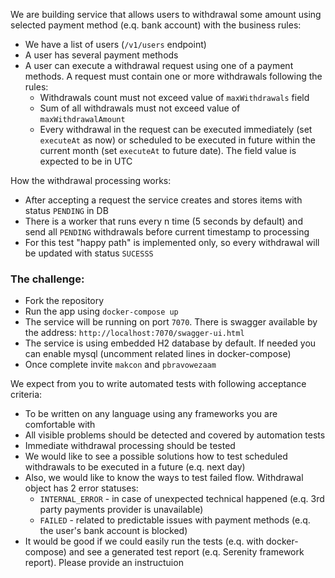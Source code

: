 We are building service that allows users to withdrawal some amount using selected payment method (e.q. bank account) with the business rules:

- We have a list of users (`/v1/users` endpoint)
- A user has several payment methods
- A user can execute a withdrawal request using one of a payment methods. A request must contain one or more withdrawals following the rules:
    - Withdrawals count must not exceed value of `maxWithdrawals` field
    - Sum of all withdrawals must not exceed value of `maxWithdrawalAmount`
    - Every withdrawal in the request  can be executed immediately (set `executeAt` as now) or scheduled to be executed in future within the current month (set `executeAt` to future date). The field value is expected to be in UTC

How the withdrawal processing works:

- After accepting a request the service creates and stores items with status `PENDING` in DB
- There is a worker that runs every n time (5 seconds by default) and send all `PENDING` withdrawals before current timestamp to processing
- For this test "happy path" is implemented only, so every withdrawal will be updated with status `SUCESSS`

### The challenge:

- Fork the repository
- Run the app using `docker-compose up`
- The service will be running on port `7070`. There is swagger available by the address: `http://localhost:7070/swagger-ui.html`
- The service is using embedded H2 database by default. If needed you can enable mysql (uncomment related lines in docker-compose)
- Once complete invite `makcon` and `pbravowezaam`

We expect from you to write automated tests with following acceptance criteria:

- To be written on any language using any frameworks you are comfortable with
- All visible problems should be detected and covered by automation tests
- Immediate withdrawal processing should be tested
- We would like to see a possible solutions how to test scheduled withdrawals to be executed in a future (e.q. next day)
- Also, we would like to know the ways to test failed flow. Withdrawal object has 2 error statuses:
    - `INTERNAL_ERROR` - in case of unexpected technical happened (e.q. 3rd party payments provider is unavailable)
    - `FAILED` - related to predictable issues with payment methods (e.q. the user's bank account is blocked)
- It would be good if we could easily run the tests (e.q. with docker-compose) and see a generated test report (e.q. Serenity framework report). Please provide an instructuion
